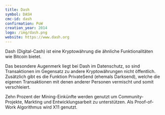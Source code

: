 ```yaml
---
title: Dash
symbol: DASH
cmc-id: dash
confirmation: PoW
creation_year: 2014
logo: /img/dash.png
website: https://www.dash.org
---
```

Dash (Digital-Cash) ist eine Kryptowährung die ähnliche Funktionalitäten wie Bitcoin bietet. 

Das besondere Augenmerk liegt bei Dash im Datenschutz, so sind Transaktionen im Gegensatz zu andere Kryptowährungen nicht öffentlich. Zusätzlich gibt es die Funktion PrivateSend (ehemals Darksend), welche die eigenen Transaktionen mit denen anderer Personen vermischt und somit verschleiert.

Zehn Prozent der Mining-Einkünfte werden genutzt um Community-Projekte, Markting und Entwicklungsarbeit zu unterstützen. Als Proof-of-Work Algorithmus wird X11 genutzt.